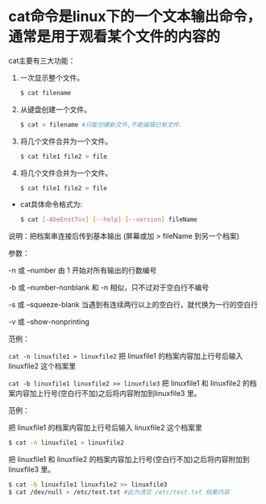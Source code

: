 # cat命令是linux下的一个文本输出命令，通常是用于观看某个文件的内容的

cat主要有三大功能：

1. 一次显示整个文件。
    ``` bash
    $ cat filename
    ```
2. 从键盘创建一个文件。
    ```bash
    $ cat > filename #只能创建新文件,不能编辑已有文件.
    ```

3. 将几个文件合并为一个文件。
    ``` bash
    $ cat file1 file2 > file
    ```

4. 将几个文件合并为一个文件。
    ``` bash
    $ cat file1 file2 > file
    ```

- cat具体命令格式为: 
    ``` bash
    $ cat [-AbeEnstTuv] [--help] [--version] fileName
    ```
说明：把档案串连接后传到基本输出 (屏幕或加 > fileName 到另一个档案)

参数：

-n 或 –number 由 1 开始对所有输出的行数编号

-b 或 –number-nonblank 和 -n 相似，只不过对于空白行不编号

-s 或 –squeeze-blank 当遇到有连续两行以上的空白行，就代换为一行的空白行

-v 或 –show-nonprinting

范例：

`cat -n linuxfile1 > linuxfile2` 把 linuxfile1 的档案内容加上行号后输入 linuxfile2 这个档案里

`cat -b linuxfile1 linuxfile2 >> linuxfile3` 把 linuxfile1 和 linuxfile2 的档案内容加上行号(空白行不加)之后将内容附加到linuxfile3 里。

范例：

把 linuxfile1 的档案内容加上行号后输入 linuxfile2 这个档案里
``` bash
$ cat -n linuxfile1 > linuxfile2
```

把 linuxfile1 和 linuxfile2 的档案内容加上行号(空白行不加)之后将内容附加到 linuxfile3 里。

``` bash
$ cat -b linuxfile1 linuxfile2 >> linuxfile3
$ cat /dev/null > /etc/test.txt #此为清空 /etc/test.txt 档案内容
```